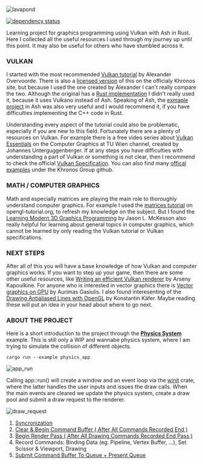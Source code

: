 ![lavapond](https://github.com/hokkonsz/lavapond/assets/54407548/221d3589-282c-48cc-afa2-8181a0e7b332)

[![dependency status](https://deps.rs/repo/github/hokkonsz/lavapond/status.svg)](https://deps.rs/repo/github/hokkonsz/lavapond)

Learning project for graphics programming using Vulkan with Ash in Rust.
Here I collected all the useful resources I used through my journey up until this point.
It may also be useful for others who have stumbled across it.

### VULKAN

I started with the most recommended [Vulkan tutorial](https://vulkan-tutorial.com/Drawing_a_triangle/Drawing/Rendering_and_presentation) by Alexander Overvoorde.
There is also a [licensed version](https://docs.vulkan.org/tutorial/latest/00_Introduction.html) of this on the officialy Khronos site,
but because I used the one created by Alexander I can't really compare the two.
Although the original has a [Rust implementation](https://github.com/bwasty/vulkan-tutorial-rs) I didn't really used it, because it uses Vulkano instead of Ash.
Speaking of Ash, the [exmaple project](https://github.com/ash-rs/ash/tree/master/ash-examples) in Ash was also very useful
and I would recommend it, if you have difficulties implementing the C++ code in Rust.

Understanding every aspect of the tutorial could also be problematic, especially if you are new to this field. Fortunately there are a plenty of resources on Vulkan.
For example there is a free video series about [Vulkan Essentials](https://www.youtube.com/watch?v=tLwbj9qys18&list=PLmIqTlJ6KsE1Jx5HV4sd2jOe3V1KMHHgn) on the Computer Graphics at TU Wien channel, created by Johannes Unterguggenberger.
If at any steps you have difficulties with understanding a part of Vulkan or something is not clear, then I recommend to check the official [Vulkan Specification](https://registry.khronos.org/vulkan/specs/1.3-extensions/html/vkspec.html).
You can also find many [offical examples](https://github.com/KhronosGroup/Vulkan-Samples) under the Khronos Group github.

### MATH / COMPUTER GRAPHICS

Math and especially matrices are playing the main role to thoroughly understand computer graphics.
For example I used the [matrices tutorial](https://www.opengl-tutorial.org/beginners-tutorials/tutorial-3-matrices/) on opengl-tutorial.org, to refresh my knowledge on the subject.
But I found the [Learning Modern 3D Graphics Programming](https://paroj.github.io/gltut/) by Jason L. McKesson also really helpful for
learning about general topics in computer graphics, which cannot be learned by only reading the Vulkan tutorial or Vulkan specifications.

### NEXT STEPS

After all of this you will have a base knowledge of how Vulkan and computer graphics works. If you want to step up your game, then there
are some other useful resources, like [Writing an efficient Vulkan renderer](https://zeux.io/2020/02/27/writing-an-efficient-vulkan-renderer/) by Arseny Kapoulkine.
For anyone who is interested in vector graphics there is [Vector graphics on GPU](https://gasiulis.name/vector-graphics-on-gpu/) by Aurimas Gasiulis.
I also found interesenting of the [Drawing Antialiased Lines with OpenGL](https://blog.mapbox.com/drawing-antialiased-lines-with-opengl-8766f34192dc) by Konstantin Käfer.
Maybe reading these will put an idea in your head about where to go next.

### ABOUT THE PROJECT

Here is a short introduction to the project through the [**Physics System**](https://github.com/hokkonsz/lavapond/tree/main/examples/physics_app) example.
This is still only a WIP and wannabe physics system, where I am trying to simulate the collision of different objects.

```cargo run --example physics_app```

![app_run](https://github.com/hokkonsz/lavapond/blob/main/res/img/app_run.png)

Calling app::run() will create a window and an event loop via the [winit](https://github.com/rust-windowing/winit) crate, where the latter handles the user inputs and issues the draw calls.
When the main events are cleared we update the physics system, create a draw pool and submit a draw request
to the renderer.

![draw_request](https://github.com/hokkonsz/lavapond/blob/main/res/img/draw_request.png)

1. [Syncronization](https://www.khronos.org/blog/understanding-vulkan-synchronization)
2. [Clear & Begin Command Buffer ( After All Commands Recorded End )](https://vkguide.dev/docs/chapter-1/vulkan_command_flow/)
3. [Begin Render Pass ( After All Drawing Commands Recorded End Pass )](https://developer.samsung.com/galaxy-gamedev/resources/articles/renderpasses.html)
4. Record Commands: Binding Data (eg. Pipeline, Vertex Buffer, ...), Set Scissor & Viewport, Drawing
5. [Submit Command Buffer To Queue + Present Queue](https://docs.vulkan.org/guide/latest/queues.html)
